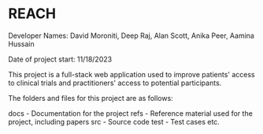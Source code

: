 # REACH

Developer Names: David Moroniti, Deep Raj, Alan Scott, Anika Peer, Aamina Hussain

Date of project start: 11/18/2023

This project is a full-stack web application used to improve patients' access to clinical trials and practitioners' access to potential participants.

The folders and files for this project are as follows:

docs - Documentation for the project
refs - Reference material used for the project, including papers
src - Source code
test - Test cases
etc.